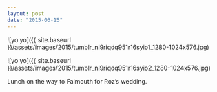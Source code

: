 ```yaml
---
layout: post
date: "2015-03-15"
---
```


![yo yo]({{ site.baseurl }}/assets/images/2015/tumblr_nl9riqdq951r16syio1_1280-1024x576.jpg)

![yo yo]({{ site.baseurl }}/assets/images/2015/tumblr_nl9riqdq951r16syio2_1280-1024x576.jpg)

Lunch on the way to Falmouth for Roz’s wedding.
